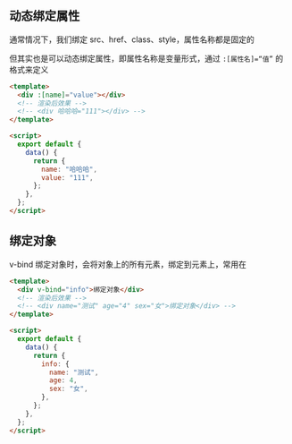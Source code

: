 ## 动态绑定属性

通常情况下，我们绑定 src、href、class、style，属性名称都是固定的

但其实也是可以动态绑定属性，即属性名称是变量形式，通过 `:[属性名]=“值”` 的格式来定义

```html
<template>
  <div :[name]="value"></div>
  <!-- 渲染后效果 -->
  <!-- <div 哈哈哈="111"></div> -->
</template>

<script>
  export default {
    data() {
      return {
        name: "哈哈哈",
        value: "111",
      };
    },
  };
</script>
```

## 绑定对象

v-bind 绑定对象时，会将对象上的所有元素，绑定到元素上，常用在

```html
<template>
  <div v-bind="info">绑定对象</div>
  <!-- 渲染后效果 -->
  <!-- <div name="测试" age="4" sex="女">绑定对象</div> -->
</template>

<script>
  export default {
    data() {
      return {
        info: {
          name: "测试",
          age: 4,
          sex: "女",
        },
      };
    },
  };
</script>
```
